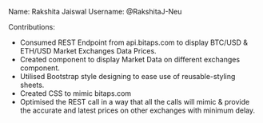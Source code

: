 Name: Rakshita Jaiswal
Username: @RakshitaJ-Neu

Contributions:
* Consumed REST Endpoint from api.bitaps.com to display BTC/USD & ETH/USD Market Exchanges Data Prices.
* Created component to display Market Data on different exchanges component.
* Utilised Bootstrap style designing to ease use of reusable-styling sheets.
* Created CSS to mimic bitaps.com
* Optimised the REST call in a way that all the calls will mimic & provide the accurate and latest prices on other exchanges with minimum delay.